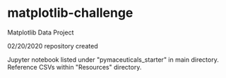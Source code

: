 # matplotlib-challenge
Matplotlib Data Project

02/20/2020 repository created

Jupyter notebook listed under "pymaceuticals_starter" in main directory. 
Reference CSVs within "Resources" directory.

